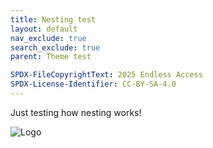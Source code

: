 ```yaml
---
title: Nesting test
layout: default
nav_exclude: true
search_exclude: true
parent: Theme test

SPDX-FileCopyrightText: 2025 Endless Access
SPDX-License-Identifier: CC-BY-SA-4.0
---
```


Just testing how nesting works!

![Logo](../../assets/images/logo.png)
